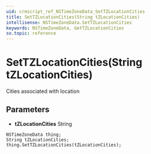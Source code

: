 ```yaml
---
uid: crmscript_ref_NSTimeZoneData_SetTZLocationCities
title: SetTZLocationCities(String tZLocationCities)
intellisense: NSTimeZoneData.SetTZLocationCities
keywords: NSTimeZoneData, GetTZLocationCities
so.topic: reference
---
```


# SetTZLocationCities(String tZLocationCities)

Cities associated with location

## Parameters

* **tZLocationCities** String

```crmscript
NSTimeZoneData thing;
String tZLocationCities;
thing.SetTZLocationCities(tZLocationCities);
```

